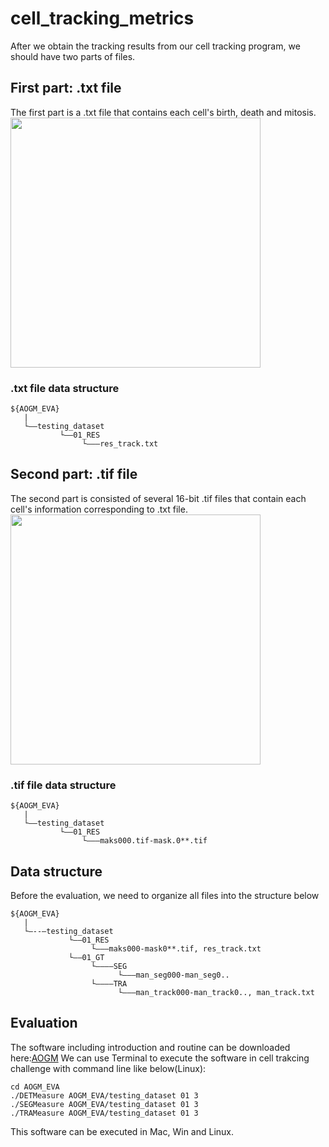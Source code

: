 # cell_tracking_metrics
After we obtain the tracking results from our cell tracking program, we should have two parts of files.
## First part: .txt file
The first part is a .txt file that contains each cell's birth, death and mitosis. 
<img src="assets/res_track.png" width="400"/>
### .txt file data structure
```
${AOGM_EVA}
   |
   └——testing_dataset
           └——01_RES
                └———res_track.txt          
```
## Second part: .tif file
The second part is consisted of several 16-bit .tif files that contain each cell's information corresponding to .txt file.
<img src="assets/mask.png" width="400"/>
### .tif file data structure
```
${AOGM_EVA}
   |
   └——testing_dataset
           └——01_RES
                └———maks000.tif-mask.0**.tif        
```
## Data structure
Before the evaluation, we need to organize all files into the structure below
```
${AOGM_EVA}
   |
   └—--—testing_dataset
             └——01_RES
                  └———maks000-mask0**.tif, res_track.txt          
             └——01_GT
                  └————SEG
                        └———man_seg000-man_seg0..                     
                  └————TRA
                        └———man_track000-man_track0.., man_track.txt  
```
## Evaluation
The software including introduction and routine can be downloaded here:[AOGM](https://drive.google.com/drive/folders/11tJ3qc2_D_R9ovCxJ6T8TbPkM1iLGXe1?usp=sharing)
We can use Terminal to execute the software in cell trakcing challenge with command line like below(Linux):
```
cd AOGM_EVA
./DETMeasure AOGM_EVA/testing_dataset 01 3
./SEGMeasure AOGM_EVA/testing_dataset 01 3
./TRAMeasure AOGM_EVA/testing_dataset 01 3
```
This software can be executed in Mac, Win and Linux. 
